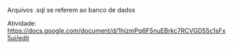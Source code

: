 Arquivos .sql se referem ao banco de dados

Atividade: https://docs.google.com/document/d/1hizmPq6F5nuEBrkc7RCVGD55c1sFx5uj/edit
